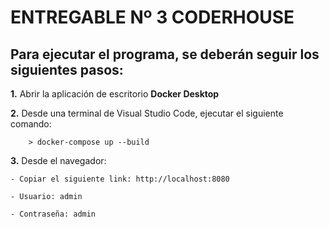 # ENTREGABLE Nº 3 CODERHOUSE

## Para ejecutar el programa, se deberán seguir los siguientes pasos:  

**1.** Abrir la aplicación de escritorio **Docker Desktop**

**2.** Desde una terminal de Visual Studio Code, ejecutar el siguiente comando:

	    > docker-compose up --build

**3.** Desde el navegador:

	- Copiar el siguiente link: http://localhost:8080

	- Usuario: admin

	- Contraseña: admin
